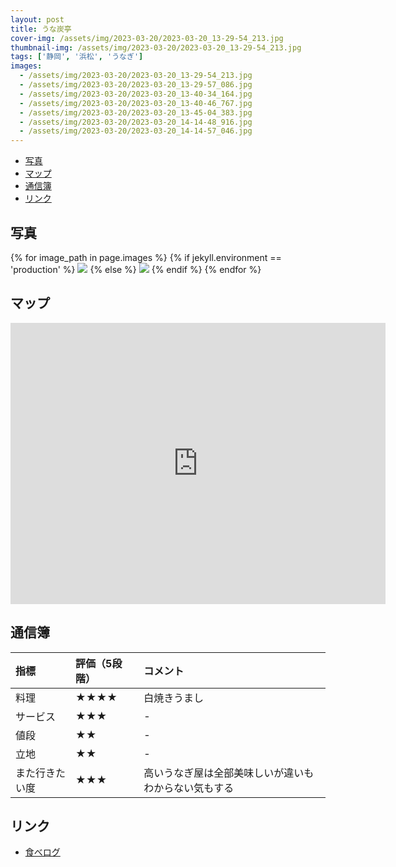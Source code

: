 ```yaml
---
layout: post
title: うな炭亭
cover-img: /assets/img/2023-03-20/2023-03-20_13-29-54_213.jpg
thumbnail-img: /assets/img/2023-03-20/2023-03-20_13-29-54_213.jpg
tags: ['静岡', '浜松', 'うなぎ']
images:
  - /assets/img/2023-03-20/2023-03-20_13-29-54_213.jpg
  - /assets/img/2023-03-20/2023-03-20_13-29-57_086.jpg
  - /assets/img/2023-03-20/2023-03-20_13-40-34_164.jpg
  - /assets/img/2023-03-20/2023-03-20_13-40-46_767.jpg
  - /assets/img/2023-03-20/2023-03-20_13-45-04_383.jpg
  - /assets/img/2023-03-20/2023-03-20_14-14-48_916.jpg
  - /assets/img/2023-03-20/2023-03-20_14-14-57_046.jpg
---
```



<!-- TOC -->

- [写真](#写真)
- [マップ](#マップ)
- [通信簿](#通信簿)
- [リンク](#リンク)

<!-- /TOC -->

## 写真

{% for image_path in page.images %}
{% if jekyll.environment == 'production' %}
<img src="https://raw.githubusercontent.com/taira1117/fukuyama_izakaya/master/{{ image_path }}">
{% else %}
<img src="{{ image_path }}">
{% endif %}
{% endfor %}

## マップ

<iframe src="https://www.google.com/maps/embed?pb=!1m18!1m12!1m3!1d3280.13466228546!2d137.7331089755823!3d34.70178328315502!2m3!1f0!2f0!3f0!3m2!1i1024!2i768!4f13.1!3m3!1m2!1s0x601ade77c6f9d48d%3A0x1552bc2f48906f5f!2z44GG44Gq54Kt5Lqt!5e0!3m2!1sja!2sjp!4v1682611552107!5m2!1sja!2sjp" width="600" height="450" style="border:0;" allowfullscreen="" loading="lazy" referrerpolicy="no-referrer-when-downgrade"></iframe>

## 通信簿

| 指標 | 評価（5段階） | コメント |
| :------ |:--- | :--- |
| 料理 | ★★★★ | 白焼きうまし |
| サービス | ★★★ | - |
| 値段 | ★★ | - |
| 立地 | ★★ | - |
| また行きたい度 | ★★★ | 高いうなぎ屋は全部美味しいが違いもわからない気もする |

## リンク

- [食べログ](https://tabelog.com/shizuoka/A2202/A220201/22001114/)